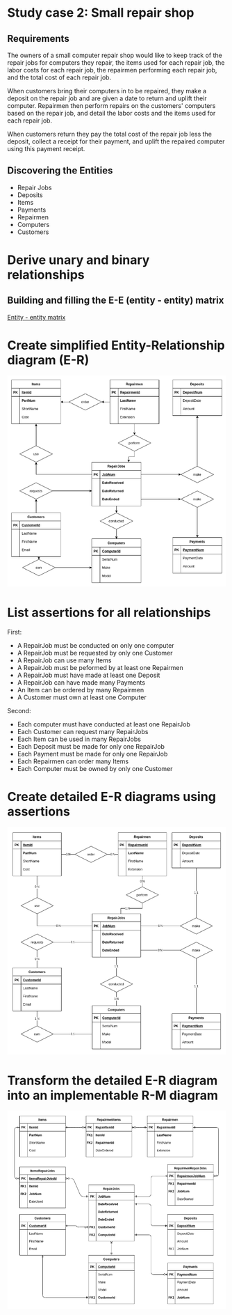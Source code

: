 # Study case 2: Small repair shop

## Requirements

The owners of a small computer repair shop would like to keep track of the repair jobs for computers they repair, the items used for each repair job, the labor costs for each repair job, the repairmen performing each repair job, and the total cost of each repair job.

When customers bring their computers in to be repaired, they make a deposit on the repair job and are given a date to return and uplift their computer. Repairmen then perform repairs on the customers' 
computers based on the repair job, and detail the labor costs and the items used for each repair job.

When customers return they pay the total cost of the repair job less the deposit, collect a receipt for their payment, and uplift the repaired computer using this payment receipt.

## Discovering the Entities

- Repair Jobs
- Deposits
- Items
- Payments
- Repairmen
- Computers
- Customers

# Derive unary and binary relationships

## Building and filling the E-E (entity - entity) matrix

[Entity - entity matrix](Study%20case%202%20Small%20repair%20shop%200d86fa225ce54cc0af6174d4a33d4124/Entity%20-%20entity%20matrix%20c85e55c5477e40189b75da96c9f9ef7b.csv)

# Create simplified Entity-Relationship diagram (E-R)

![Study%20case%202%20Small%20repair%20shop%200d86fa225ce54cc0af6174d4a33d4124/ER-case-studies-diagrams-case-study-two.png](Study%20case%202%20Small%20repair%20shop%200d86fa225ce54cc0af6174d4a33d4124/ER-case-studies-diagrams-case-study-two.png)

# List assertions for all relationships

First:

- A RepairJob must be conducted on only one computer
- A RepairJob must be requested by only one Customer
- A RepairJob can use many Items
- A RepairJob must be peformed by at least one Repairmen
- A RepairJob must have made at least one Deposit
- A RepairJob can have made many Payments
- An Item can be ordered by many Repairmen
- A Customer must own at least one Computer

Second:

- Each computer must have conducted at least one RepairJob
- Each Customer can request many RepairJobs
- Each Item can be used in many RepairJobs
- Each Deposit must be made for only one RepairJob
- Each Payment must be made for only one RepairJob
- Each Repairmen can order many Items
- Each Computer must be owned by only one Customer

# Create detailed E-R diagrams using assertions

![Study%20case%202%20Small%20repair%20shop%200d86fa225ce54cc0af6174d4a33d4124/ER-case-studies-diagrams-case-study-two%201.png](Study%20case%202%20Small%20repair%20shop%200d86fa225ce54cc0af6174d4a33d4124/ER-case-studies-diagrams-case-study-two%201.png)

# Transform the detailed E-R diagram into an implementable R-M diagram

![Study%20case%202%20Small%20repair%20shop%200d86fa225ce54cc0af6174d4a33d4124/ER-case-studies-diagrams-R-M_case-two.png](Study%20case%202%20Small%20repair%20shop%200d86fa225ce54cc0af6174d4a33d4124/ER-case-studies-diagrams-R-M_case-two.png)